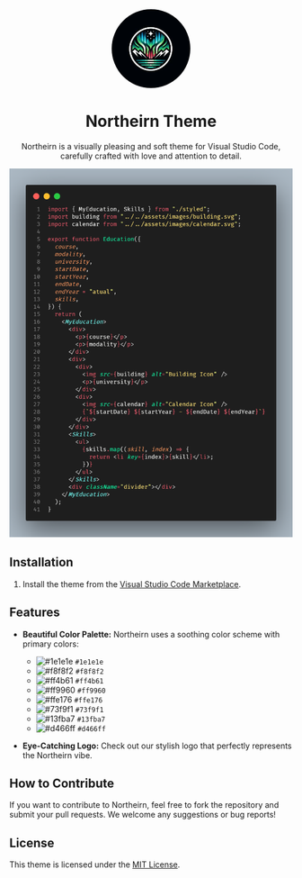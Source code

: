 <div align="center">

<img src="./img/logo.jpeg" width="140" style="border-radius: 90%;" />

# Northeirn Theme

Northeirn is a visually pleasing and soft theme for Visual Studio Code, carefully crafted with love and attention to detail.

![preview-dark](./img/northeirn-preview.png)

</div>

## Installation

1. Install the theme from the [Visual Studio Code Marketplace](https://marketplace.visualstudio.com/items?itemName=murilonicemento.northeirn).

## Features

- **Beautiful Color Palette:** Northeirn uses a soothing color scheme with primary colors:
  - ![#1e1e1e](https://via.placeholder.com/15/1e1e1e/000000?text=+) `#1e1e1e`
  - ![#f8f8f2](https://via.placeholder.com/15/f8f8f2/000000?text=+) `#f8f8f2`
  - ![#ff4b61](https://via.placeholder.com/15/ff4b61/000000?text=+) `#ff4b61`
  - ![#ff9960](https://via.placeholder.com/15/ff9960/000000?text=+) `#ff9960`
  - ![#ffe176](https://via.placeholder.com/15/ffe176/000000?text=+) `#ffe176`
  - ![#73f9f1](https://via.placeholder.com/15/73f9f1/000000?text=+) `#73f9f1`
  - ![#13fba7](https://via.placeholder.com/15/13fba7/000000?text=+) `#13fba7`
  - ![#d466ff](https://via.placeholder.com/15/d466ff/000000?text=+) `#d466ff`

- **Eye-Catching Logo:** Check out our stylish logo that perfectly represents the Northeirn vibe.

## How to Contribute

If you want to contribute to Northeirn, feel free to fork the repository and submit your pull requests. We welcome any suggestions or bug reports!

## License

This theme is licensed under the [MIT License](LICENSE).
